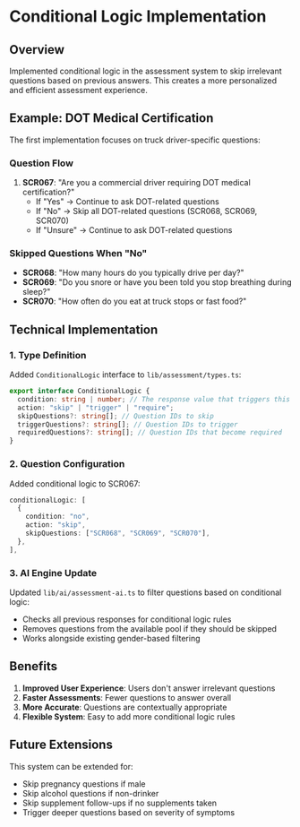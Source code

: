 # Conditional Logic Implementation

## Overview

Implemented conditional logic in the assessment system to skip irrelevant questions based on previous answers. This creates a more personalized and efficient assessment experience.

## Example: DOT Medical Certification

The first implementation focuses on truck driver-specific questions:

### Question Flow

1. **SCR067**: "Are you a commercial driver requiring DOT medical certification?"
   - If "Yes" → Continue to ask DOT-related questions
   - If "No" → Skip all DOT-related questions (SCR068, SCR069, SCR070)
   - If "Unsure" → Continue to ask DOT-related questions

### Skipped Questions When "No"

- **SCR068**: "How many hours do you typically drive per day?"
- **SCR069**: "Do you snore or have you been told you stop breathing during sleep?"
- **SCR070**: "How often do you eat at truck stops or fast food?"

## Technical Implementation

### 1. Type Definition

Added `ConditionalLogic` interface to `lib/assessment/types.ts`:

```typescript
export interface ConditionalLogic {
  condition: string | number; // The response value that triggers this logic
  action: "skip" | "trigger" | "require";
  skipQuestions?: string[]; // Question IDs to skip
  triggerQuestions?: string[]; // Question IDs to trigger
  requiredQuestions?: string[]; // Question IDs that become required
}
```

### 2. Question Configuration

Added conditional logic to SCR067:

```typescript
conditionalLogic: [
  {
    condition: "no",
    action: "skip",
    skipQuestions: ["SCR068", "SCR069", "SCR070"],
  },
],
```

### 3. AI Engine Update

Updated `lib/ai/assessment-ai.ts` to filter questions based on conditional logic:

- Checks all previous responses for conditional logic rules
- Removes questions from the available pool if they should be skipped
- Works alongside existing gender-based filtering

## Benefits

1. **Improved User Experience**: Users don't answer irrelevant questions
2. **Faster Assessments**: Fewer questions to answer overall
3. **More Accurate**: Questions are contextually appropriate
4. **Flexible System**: Easy to add more conditional logic rules

## Future Extensions

This system can be extended for:

- Skip pregnancy questions if male
- Skip alcohol questions if non-drinker
- Skip supplement follow-ups if no supplements taken
- Trigger deeper questions based on severity of symptoms
